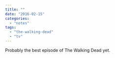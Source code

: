 ```yaml
---
title: ""
date: "2016-02-15"
categories: 
  - "notes"
tags: 
  - "the-walking-dead"
  - "tv"
---
```


Probably the best episode of The Walking Dead yet.
